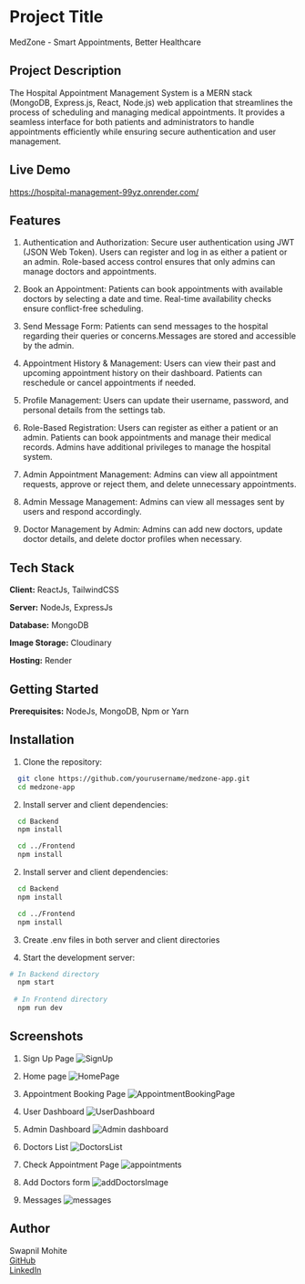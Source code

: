
# Project Title
MedZone - Smart Appointments, Better Healthcare

## Project Description
The Hospital Appointment Management System is a MERN stack (MongoDB, Express.js, React, Node.js) web application that streamlines the process of scheduling and managing medical appointments. It provides a seamless interface for both patients and administrators to handle appointments efficiently while ensuring secure authentication and user management.





## Live Demo
https://hospital-management-99yz.onrender.com/

## Features

1. Authentication and Authorization:
Secure user authentication using JWT (JSON Web Token).
Users can register and log in as either a patient or an admin.
Role-based access control ensures that only admins can manage doctors and appointments.

2. Book an Appointment:
Patients can book appointments with available doctors by selecting a date and time.
Real-time availability checks ensure conflict-free scheduling.

3. Send Message Form:
Patients can send messages to the hospital regarding their queries or concerns.Messages are stored and accessible by the admin.

4. Appointment History & Management:
Users can view their past and upcoming appointment history on their dashboard.
Patients can reschedule or cancel appointments if needed.

5. Profile Management:
Users can update their username, password, and personal details from the settings tab.

6. Role-Based Registration:
Users can register as either a patient or an admin.
Patients can book appointments and manage their medical records.
Admins have additional privileges to manage the hospital system.

7. Admin Appointment Management:
Admins can view all appointment requests, approve or reject them, and delete unnecessary appointments.

8. Admin Message Management:
Admins can view all messages sent by users and respond accordingly.

9. Doctor Management by Admin:
Admins can add new doctors, update doctor details, and delete doctor profiles when necessary.
## Tech Stack

**Client:** ReactJs, TailwindCSS

**Server:** NodeJs, ExpressJs

**Database:** MongoDB

**Image Storage:** Cloudinary

**Hosting:** Render


## Getting Started

**Prerequisites:**
NodeJs,
MongoDB,
Npm or Yarn
## Installation

1. Clone the repository:

```bash
  git clone https://github.com/yourusername/medzone-app.git
  cd medzone-app
```
2. Install server and client dependencies:
```bash
  cd Backend
  npm install

  cd ../Frontend
  npm install
```
2. Install server and client dependencies:
```bash
  cd Backend
  npm install

  cd ../Frontend
  npm install
```
3. Create .env files in both server and client directories

4. Start the development server:
```bash
# In Backend directory
  npm start
 
 # In Frontend directory
  npm run dev
```

    
## Screenshots

1. Sign Up Page
![SignUp](https://github.com/user-attachments/assets/bcbfe3f5-140e-4883-a0bd-b88aef9d3661)

2. Home page
![HomePage](https://github.com/user-attachments/assets/fc1e8ac6-be30-4ab4-9459-609a634875b9)

3. Appointment Booking Page
![AppointmentBookingPage](https://github.com/user-attachments/assets/874550c1-68ac-4864-a987-ad6c03869de8)

4. User Dashboard
![UserDashboard](https://github.com/user-attachments/assets/77db3eb3-170d-4b53-b15c-7717b5f61190)

5. Admin Dashboard
![Admin dashboard](https://github.com/user-attachments/assets/2c09e5f3-53b5-4895-a44d-ba4fa891b242)

6. Doctors List
![DoctorsList](https://github.com/user-attachments/assets/7f562ea0-93a0-4c0e-9768-8032b1a1dbb9)

7. Check Appointment Page
![appointments](https://github.com/user-attachments/assets/34ec54ef-5b62-4357-addb-645e65d1d525)

8. Add Doctors form
![addDoctorsImage](https://github.com/user-attachments/assets/f4ff0a52-d8fb-4eff-8a2a-437ea7796fb3)

9. Messages
![messages](https://github.com/user-attachments/assets/37fae568-226d-4e36-9459-a04ae3248438)


## Author

Swapnil Mohite  
[GitHub](https://github.com/SwapnilMohite)  
[LinkedIn](https://www.linkedin.com/in/swapnil-mohite-63b153248/)  
